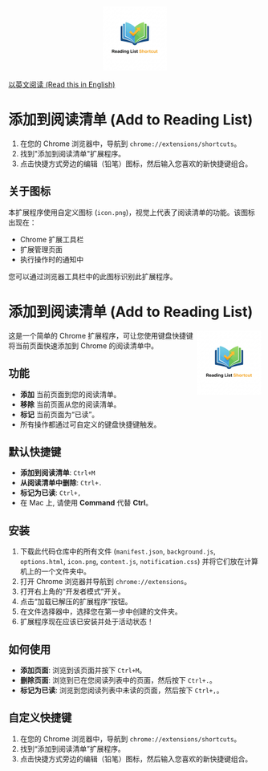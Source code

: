 <p align="center">
  <img src="icon.png" width="128" height="128" alt="阅读清单快捷键图标">
</p>

[以英文阅读 (Read this in English)](README.md)

# 添加到阅读清单 (Add to Reading List)

1.  在您的 Chrome 浏览器中，导航到 `chrome://extensions/shortcuts`。
2.  找到"添加到阅读清单"扩展程序。
3.  点击快捷方式旁边的编辑（铅笔）图标，然后输入您喜欢的新快捷键组合。

## 关于图标

本扩展程序使用自定义图标 (`icon.png`)，视觉上代表了阅读清单的功能。该图标出现在：

* Chrome 扩展工具栏
* 扩展管理页面
* 执行操作时的通知中

您可以通过浏览器工具栏中的此图标识别此扩展程序。

# 添加到阅读清单 (Add to Reading List)

<img src="icon.png" width="128" height="128" alt="阅读清单快捷键图标" align="right">

这是一个简单的 Chrome 扩展程序，可让您使用键盘快捷键将当前页面快速添加到 Chrome 的阅读清单中。

## 功能

*   **添加** 当前页面到您的阅读清单。
*   **移除** 当前页面从您的阅读清单。
*   **标记** 当前页面为“已读”。
*   所有操作都通过可自定义的键盘快捷键触发。

## 默认快捷键

*   **添加到阅读清单**: `Ctrl+M`
*   **从阅读清单中删除**: `Ctrl+.`
*   **标记为已读**: `Ctrl+,`
*   在 Mac 上, 请使用 **Command** 代替 **Ctrl**。

## 安装

1.  下载此代码仓库中的所有文件 (`manifest.json`, `background.js`, `options.html`, `icon.png`, `content.js`, `notification.css`) 并将它们放在计算机上的一个文件夹中。
2.  打开 Chrome 浏览器并导航到 `chrome://extensions`。
3.  打开右上角的“开发者模式”开关。
4.  点击“加载已解压的扩展程序”按钮。
5.  在文件选择器中，选择您在第一步中创建的文件夹。
6.  扩展程序现在应该已安装并处于活动状态！

## 如何使用

*   **添加页面**: 浏览到该页面并按下 `Ctrl+M`。
*   **删除页面**: 浏览到已在您阅读列表中的页面，然后按下 `Ctrl+.`。
*   **标记为已读**: 浏览到您阅读列表中未读的页面，然后按下 `Ctrl+,`。

## 自定义快捷键

1.  在您的 Chrome 浏览器中，导航到 `chrome://extensions/shortcuts`。
2.  找到“添加到阅读清单”扩展程序。
3.  点击快捷方式旁边的编辑（铅笔）图标，然后输入您喜欢的新快捷键组合。
